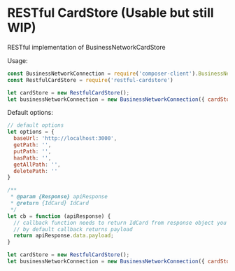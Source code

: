 # RESTful CardStore (Usable but still WIP)
RESTful implementation of BusinessNetworkCardStore

Usage: 
  ```javascript
  const BusinessNetworkConnection = require('composer-client').BusinessNetworkConnection;
  const RestfulCardStore = require('restful-cardstore')

  let cardStore = new RestfulCardStore();
  let businessNetworkConnection = new BusinessNetworkConnection({ cardStore: cardStore });
  ```

Default options:
  ```javascript
  // default options
  let options = {
    baseUrl: 'http://localhost:3000',
    getPath: '',
    putPath: '',
    hasPath: '',
    getAllPath: '',
    deletePath: ''
  }

  /**
   * @param {Response} apiResponse
   * @return {IdCard} IdCard
   */
  let cb = function (apiResponse) {
    // callback function needs to return IdCard from response object you get from your API
    // by default callback returns payload
    return apiResponse.data.payload;
  }

  let cardStore = new RestfulCardStore();
  let businessNetworkConnection = new BusinessNetworkConnection({ cardStore: cardStore });

  ```

